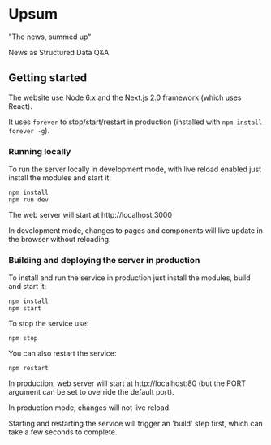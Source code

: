 # Upsum

"The news, summed up"

News as Structured Data Q&A

## Getting started

The website use Node 6.x and the Next.js 2.0 framework (which uses React).

It uses `forever` to stop/start/restart in production (installed with `npm install forever -g`).

### Running locally

To run the server locally in development mode, with live reload enabled just install the modules and start it:

    npm install
    npm run dev
    
The web server will start at http://localhost:3000

In development mode, changes to pages and components will live update in the browser without reloading.

### Building and deploying the server in production

To install and run the service in production just install the modules, build and start it:

    npm install
    npm start
  
To stop the service use:

    npm stop
    
You can also restart the service:

    npm restart
    
In production, web server will start at http://localhost:80 (but the PORT argument can be set to override the default port).

In production mode, changes will not live reload.

Starting and restarting the service will trigger an 'build' step first, which can take a few seconds to complete.
